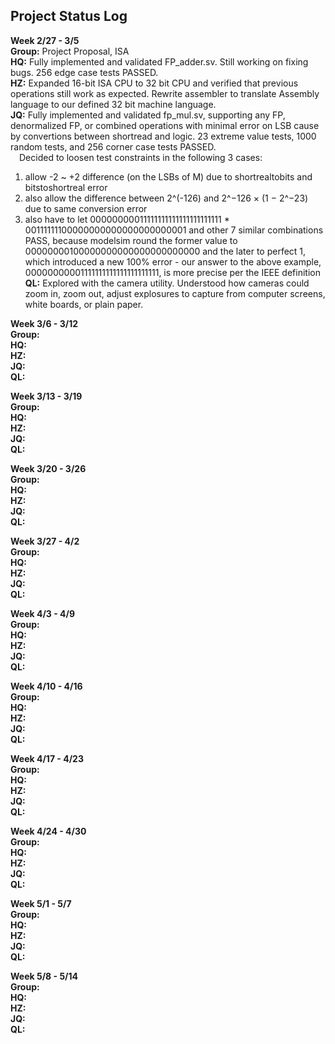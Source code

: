 ## Project Status Log

**Week 2/27 - 3/5** <br />
**Group:** Project Proposal, ISA <br />
**HQ:** Fully implemented and validated FP_adder.sv. Still working on fixing bugs. 256 edge case tests PASSED. <br />
**HZ:** Expanded 16-bit ISA CPU to 32 bit CPU and verified that previous operations still work as expected. Rewrite assembler to translate Assembly language to our defined 32 bit machine language.<br />
**JQ:** Fully implemented and validated fp_mul.sv, supporting any FP, denormalized FP, or combined operations with minimal error on LSB cause by convertions between shortread and logic. 23 extreme value tests, 1000 random tests, and 256 corner case tests PASSED. <br />
&emsp;Decided to loosen test constraints in the following 3 cases: <br />
1. allow -2 ~ +2 difference (on the LSBs of M) due to shortrealtobits and bitstoshortreal error <br />
2. also allow the difference between 2^(-126) and 2^−126 × (1 − 2^−23) due to same conversion error <br />
3. also have to let 00000000011111111111111111111111 * 00111111100000000000000000000001 and other 7 similar combinations PASS, because modelsim round the former value to 00000000100000000000000000000000 and the later to perfect 1, which introduced a new 100% error - our answer to the above example, 00000000001111111111111111111111, is more precise per the IEEE definition <br />
**QL:** Explored with the camera utility. Understood how cameras could zoom in, zoom out, adjust explosures to capture from computer screens, white boards, or plain paper.<br />

**Week 3/6 - 3/12** <br />
**Group:** <br />
**HQ:** <br />
**HZ:** <br />
**JQ:** <br />
**QL:** <br />

**Week 3/13 - 3/19** <br />
**Group:** <br />
**HQ:** <br />
**HZ:** <br />
**JQ:** <br />
**QL:** <br />

**Week 3/20 - 3/26** <br />
**Group:** <br />
**HQ:** <br />
**HZ:** <br />
**JQ:** <br />
**QL:** <br />

**Week 3/27 - 4/2** <br />
**Group:** <br />
**HQ:** <br />
**HZ:** <br />
**JQ:** <br />
**QL:** <br />

**Week 4/3 - 4/9** <br />
**Group:** <br />
**HQ:** <br />
**HZ:** <br />
**JQ:** <br />
**QL:** <br />

**Week 4/10 - 4/16** <br />
**Group:** <br />
**HQ:** <br />
**HZ:** <br />
**JQ:** <br />
**QL:** <br />

**Week 4/17 - 4/23** <br />
**Group:** <br />
**HQ:** <br />
**HZ:** <br />
**JQ:** <br />
**QL:** <br />

**Week 4/24 - 4/30** <br />
**Group:** <br />
**HQ:** <br />
**HZ:** <br />
**JQ:** <br />
**QL:** <br />

**Week 5/1 - 5/7** <br />
**Group:** <br />
**HQ:** <br />
**HZ:** <br />
**JQ:** <br />
**QL:** <br />

**Week 5/8 - 5/14** <br />
**Group:** <br />
**HQ:** <br />
**HZ:** <br />
**JQ:** <br />
**QL:** <br />
